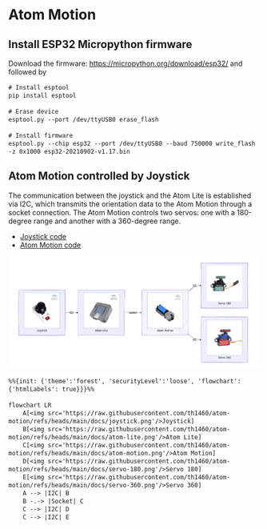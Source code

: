 # Atom Motion


## Install ESP32 Micropython firmware

Download the firmware: https://micropython.org/download/esp32/ and
followed by

    # Install esptool
    pip install esptool

    # Erase device
    esptool.py --port /dev/ttyUSB0 erase_flash

    # Install firmware
    esptool.py --chip esp32 --port /dev/ttyUSB0 --baud 750000 write_flash -z 0x1000 esp32-20210902-v1.17.bin

## Atom Motion controlled by Joystick

The communication between the joystick and the Atom Lite is established
via I2C, which transmits the orientation data to the Atom Motion through
a socket connection. The Atom Motion controls two servos: one with a
180-degree range and another with a 360-degree range.

- [Joystick
  code](https://github.com/th1460/atom-motion/blob/main/joystick.py)
- [Atom Motion
  code](https://github.com/th1460/atom-motion/blob/main/atom_motion.py)

![](docs/diagram.png)

<script src="https://cdn.jsdelivr.net/npm/mermaid/dist/mermaid.min.js"></script>
<script>mermaid.initialize({"securityLevel": "loose", "flowchart": {"htmlLabels": true}});</script>

``` mermaid
%%{init: {'theme':'forest', 'securityLevel':'loose', 'flowchart': {'htmlLabels': true}}}%%

flowchart LR
    A[<img src='https://raw.githubusercontent.com/th1460/atom-motion/refs/heads/main/docs/joystick.png'/>Joystick]
    B[<img src='https://raw.githubusercontent.com/th1460/atom-motion/refs/heads/main/docs/atom-lite.png'/>Atom Lite]
    C[<img src='https://raw.githubusercontent.com/th1460/atom-motion/refs/heads/main/docs/atom-motion.png'/>Atom Motion]
    D[<img src='https://raw.githubusercontent.com/th1460/atom-motion/refs/heads/main/docs/servo-180.png'/>Servo 180]
    E[<img src='https://raw.githubusercontent.com/th1460/atom-motion/refs/heads/main/docs/servo-360.png'/>Servo 360]
    A --> |I2C| B
    B -.-> |Socket| C
    C --> |I2C| D
    C --> |I2C| E


```
